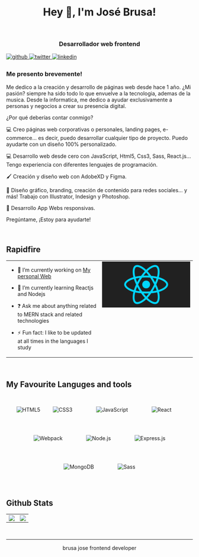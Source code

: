 <div align="center">
  <h1>Hey 👋, I'm José Brusa!</h1>
</div>

<br/>
<div align="center">
  <h3>Desarrollador web frontend</h3>
</div> 

<a href="https://github.com/josebrusa" target="_blank">
<img src=https://img.shields.io/badge/github-%2324292e.svg?&style=for-the-badge&logo=github&logoColor=white alt=github style="margin-bottom: 5px;" />
</a>
<a href="https://twitter.com/@Brusa_jose" target="_blank">
<img src=https://img.shields.io/badge/twitter-%2300acee.svg?&style=for-the-badge&logo=twitter&logoColor=white alt=twitter style="margin-bottom: 5px;" />
</a>
<a href="https://linkedin.com/in/josebrusa" target="_blank">
<img src=https://img.shields.io/badge/linkedin-%231E77B5.svg?&style=for-the-badge&logo=linkedin&logoColor=white alt=linkedin style="margin-bottom: 5px;" />
</a>  


### Me presento brevemente!  

 Me dedico a la creación y desarrollo de páginas web desde hace 1 año.
¿Mi pasión? siempre ha sido todo lo que envuelve a la tecnologia, ademas de la musica. 
Desde la informatica, me dedico a ayudar exclusivamente a personas y negocios a crear su presencia digital.

¿Por qué deberías contar conmigo?

💻 Creo páginas web corporativas o personales, landing pages, e-commerce... es decir, puedo desarrollar cualquier tipo de proyecto.
Puedo ayudarte con un diseño 100% personalizado.

💻 Desarrollo web desde cero con JavaScript, Html5, Css3, Sass, React.js... Tengo experiencia con diferentes lenguajes de programación.

🖌️ Creación y diseño web con AdobeXD y Figma.

🎨 Diseño gráfico, branding, creación de contenido para redes sociales... y más! Trabajo con Illustrator, Indesign y Photoshop.

📱 Desarrollo App Webs responsivas.

Pregúntame, ¡Estoy para ayudarte!  
  

<br/>  


## Rapidfire  
<table><tr><td valign="top" width="50%">

- 🔭 I’m currently working on [My personal Web]()  
  

- 🌱 I’m currently learning Reactjs and Nodejs  
  

- ❓ Ask me about anything related to MERN stack and related technologies  
  

- ⚡ Fun fact: I like to be updated at all times in the languages I study


</td><td valign="top" width="50%">

<div align="center">
  <img src="./react-2.gif"></img>
</div>  


</td></tr></table>  

<br/>  


## My Favourite Languges and tools  
<div align="center">  
<img style="top:20px;" src="https://profilinator.rishav.dev/skills-assets/html5-original-wordmark.svg" alt="HTML5" height="100" />  
<img style="margin: 30px" src="https://profilinator.rishav.dev/skills-assets/css3-original-wordmark.svg" alt="CSS3" height="100" />  
<img style="margin: 30px" src="https://profilinator.rishav.dev/skills-assets/javascript-original.svg" alt="JavaScript" height="100" />  
<img style="margin: 30px" src="https://profilinator.rishav.dev/skills-assets/react-original-wordmark.svg" alt="React" height="100" />  
<img style="margin: 30px" src="https://profilinator.rishav.dev/skills-assets/webpack-original.svg" alt="Webpack" height="100" />  
<img style="margin: 30px" src="https://profilinator.rishav.dev/skills-assets/nodejs-original-wordmark.svg" alt="Node.js" height="100" />  
<img style="margin: 30px" src="https://profilinator.rishav.dev/skills-assets/express-original-wordmark.svg" alt="Express.js" height="100" />  
<img style="margin: 30px" src="https://profilinator.rishav.dev/skills-assets/mongodb-original-wordmark.svg" alt="MongoDB" height="100" />  
<img style="margin: 30px" src="https://profilinator.rishav.dev/skills-assets/sass-original.svg" alt="Sass" height="100" />  
</div>  

<br/>  


## Github Stats  
<table><tr><td valign="top" width="50%">

<img src="https://github-readme-stats.vercel.app/api?username=josebrusa&show_icons=true&count_private=true&hide_border=true" align="left" style="width: 100%" />

</td><td valign="top" width="50%">

<div align="right"><img src="https://github-readme-stats.vercel.app/api/top-langs/?username=josebrusa&hide_border=true&layout=compact" align="right" style="width: 100%" /></div>

</td></tr></table>   


<br />

----
<div align="center">brusa jose frontend developer</div>
